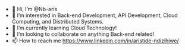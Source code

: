 - 👋 Hi, I’m @Nb-aris
- 👀 I’m interested in Back-end Development, API Development, Cloud Computing, and Distributed Systems.
- 🌱 I’m currently learning Cloud Technology!
- 💞️ I’m looking to collaborate on anything Back-end related!
- 📫 How to reach me https://www.linkedin.com/in/aristide-ndizihiwe/

<!---
Nb-aris/Nb-aris is a ✨ special ✨ repository because its `README.md` (this file) appears on your GitHub profile.
You can click the Preview link to take a look at your changes.
--->
